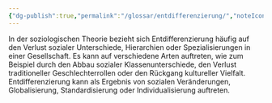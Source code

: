 ```yaml
---
{"dg-publish":true,"permalink":"/glossar/entdifferenzierung/","noteIcon":"3","created":"2023-05-31T23:34:36.755+02:00","updated":"2023-06-04T21:51:34.853+02:00"}
---
```

 

In der soziologischen Theorie bezieht sich Entdifferenzierung häufig auf den Verlust sozialer Unterschiede, Hierarchien oder Spezialisierungen in einer Gesellschaft. Es kann auf verschiedene Arten auftreten, wie zum Beispiel durch den Abbau sozialer Klassenunterschiede, den Verlust traditioneller Geschlechterrollen oder den Rückgang kultureller Vielfalt. Entdifferenzierung kann als Ergebnis von sozialen Veränderungen, Globalisierung, Standardisierung oder Individualisierung auftreten.